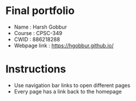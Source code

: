# Final portfolio
- Name : Harsh Gobbur
- Course : CPSC-349
- CWID : 886218288
- Webpage link :  https://hgobbur.github.io/
# Instructions
- Use navigation bar links to open different pages
- Every page has a link back to the homepage
